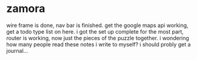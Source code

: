 # zamora


wire frame is done, nav bar is finished. get the google maps api working, get a todo type list on here. i got the set up complete for the most part, router is working, now just the pieces of the puzzle together. i wondering how many people read these notes i write to myself? i should probly get a journal... 